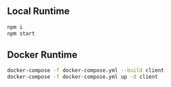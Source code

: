 ## Local Runtime
```bash
npm i
npm start
```

## Docker Runtime
```bash
docker-compose -f docker-compose.yml --build client
docker-compose -f docker-compose.yml up -d client

```